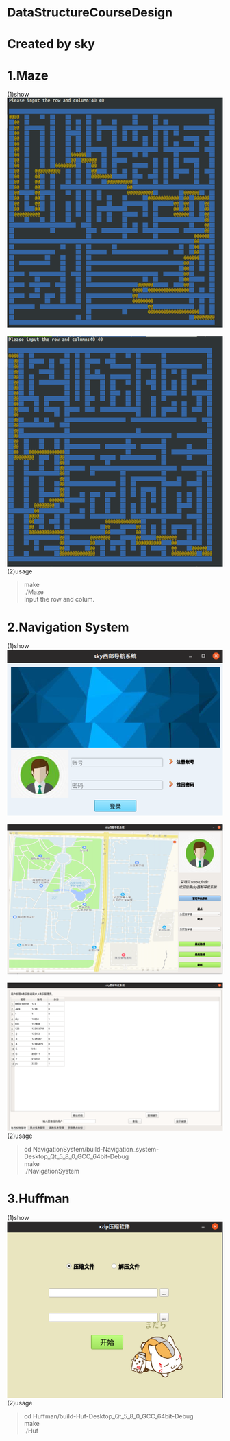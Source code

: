 # DataStructureCourseDesign
# Created by sky
# 1.Maze 
(1)show 
  ![Image text]( https://github.com/g1050/DataStructureCourseDesign/blob/master/Maze/maze1.png)
    ![Image text]( https://github.com/g1050/DataStructureCourseDesign/blob/master/Maze/maze2.png)
(2)usage
> make  
> ./Maze  
> Input the row and colum.  
# 2.Navigation System
(1)show
  ![Image text]( https://github.com/g1050/DataStructureCourseDesign/blob/master/NavigationSystem/NS1.png)
   ![Image text]( https://github.com/g1050/DataStructureCourseDesign/blob/master/NavigationSystem/NS2.png) 
   ![Image text](https://github.com/g1050/DataStructureCourseDesign/blob/master/NavigationSystem/NS3.png)
(2)usage
> cd NavigationSystem/build-Navigation_system-Desktop_Qt_5_8_0_GCC_64bit-Debug  
> make  
> ./NavigationSystem
# 3.Huffman
(1)show
  ![Image text]( https://github.com/g1050/DataStructureCourseDesign/blob/master/Huffman/Huf.png)
(2)usage
> cd Huffman/build-Huf-Desktop_Qt_5_8_0_GCC_64bit-Debug  
> make  
> ./Huf
